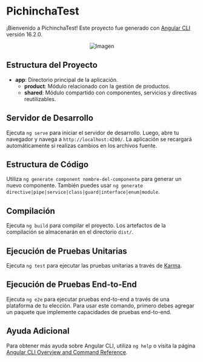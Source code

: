 # PichinchaTest

¡Bienvenido a PichinchaTest! Este proyecto fue generado con [Angular CLI](https://github.com/angular/angular-cli) versión 16.2.0.

<div style="text-align: center;">
  <img src="https://www.mouseinteractivo.com/wp-content/uploads/mouse-pichincha-0.jpg" alt="Imagen" />
</div>

## Estructura del Proyecto

- **app**: Directorio principal de la aplicación.
  - **product**: Módulo relacionado con la gestión de productos.
  - **shared**: Módulo compartido con componentes, servicios y directivas reutilizables.

## Servidor de Desarrollo

Ejecuta `ng serve` para iniciar el servidor de desarrollo. Luego, abre tu navegador y navega a `http://localhost:4200/`. La aplicación se recargará automáticamente si realizas cambios en los archivos fuente.

## Estructura de Código

Utiliza `ng generate component nombre-del-componente` para generar un nuevo componente. También puedes usar `ng generate directive|pipe|service|class|guard|interface|enum|module`.

## Compilación

Ejecuta `ng build` para compilar el proyecto. Los artefactos de la compilación se almacenarán en el directorio `dist/`.

## Ejecución de Pruebas Unitarias

Ejecuta `ng test` para ejecutar las pruebas unitarias a través de [Karma](https://karma-runner.github.io).

## Ejecución de Pruebas End-to-End

Ejecuta `ng e2e` para ejecutar pruebas end-to-end a través de una plataforma de tu elección. Para usar este comando, primero debes agregar un paquete que implemente capacidades de pruebas end-to-end.

## Ayuda Adicional

Para obtener más ayuda sobre Angular CLI, utiliza `ng help` o visita la página [Angular CLI Overview and Command Reference](https://angular.io/cli).
